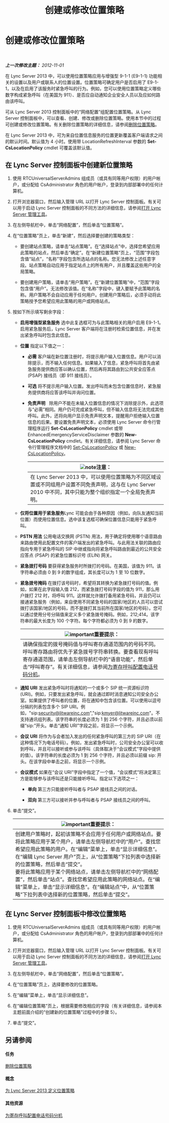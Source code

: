 ﻿---
title: 创建或修改位置策略
TOCTitle: 创建或修改位置策略
ms:assetid: 10338418-4da4-42df-b231-f52098c08dae
ms:mtpsurl: https://technet.microsoft.com/zh-cn/library/JJ687971(v=OCS.15)
ms:contentKeyID: 49888303
ms.date: 05/19/2016
mtps_version: v=OCS.15
ms.translationtype: HT
---

# 创建或修改位置策略

 

_**上一次修改主题：** 2012-11-01_

在 Lync Server 2013 中，可以使用位置策略应用与增强型 9-1-1 (E9-1-1) 功能相关的设置以及用户或联系人的位置设置。位置策略可确定用户是否启用了 E9-1-1，以及在启用了该服务时紧急呼叫的行为。例如，您可以使用位置策略定义哪些数字构成紧急呼叫（在美国为 911）、是否应自动通知企业安全人员以及应如何路由该呼叫。

可从 Lync Server 2013 控制面板中的“网络配置”组配置位置策略。从 Lync Server 控制面板中，可以查看、创建、修改或删除位置策略。使用本节中的过程可创建或修改位置策略。有关删除位置策略的详细信息，请参阅[删除位置策略](lync-server-2013-deleting-a-location-policy.md)。

在 Lync Server 2013 中，可为来自位置信息服务的位置更新覆盖客户端请求之间的默认时间。默认值为 4 小时。使用带 LocationRefreshInterval 参数的 **Set-CsLocationPolicy** cmdlet 可覆盖该默认值。

## 在 Lync Server 控制面板中创建新位置策略

1.  使用 RTCUniversalServerAdmins 组成员（或具有同等用户权限）的用户帐户，或分配给 CsAdministrator 角色的用户帐户，登录到内部部署中的任何计算机。

2.  打开浏览器窗口，然后输入管理 URL 以打开 Lync Server 控制面板。有关可以用于启动 Lync Server 控制面板的不同方法的详细信息，请参阅[打开 Lync Server 管理工具](lync-server-2013-open-lync-server-administrative-tools.md)。

3.  在左侧导航栏中，单击“网络配置”，然后单击“位置策略”。

4.  在“位置策略”页上，单击“新建”，然后选择要创建的策略类型：
    
      - 要创建站点策略，请单击“站点策略”。在“选择站点”中，选择您希望应用此策略的站点，然后单击“确定”。在“新建位置策略”页上，“范围”字段包含值“站点”，“名称”字段包含所选站点的名称。您无法修改上述任意字段。站点策略自动应用于指定站点上的所有用户，并且覆盖这些用户的全局策略。
    
      - 要创建用户策略，请单击“用户策略”。在“新建位置策略”中，“范围”字段包含值“用户”。无法修改该值。在“名称”字段中，键入要赋予此策略的名称。用户策略不会自动应用于任何用户。创建用户策略后，必须手动将此策略授予您希望应用此策略的用户或网络站点。

5.  按如下所示填写剩余字段：
    
      - **启用增强型紧急服务** 选中此复选框可为与此策略相关的用户启用 E9-1-1。启用紧急服务后，Lync Server 客户端将在注册时检索位置信息，并在发出紧急呼叫时包含此信息。
    
      - **位置** 指定以下值之一：
        
          - **必需** 客户端在新位置注册时，将提示用户输入位置信息。用户可以消除提示，而不输入任何信息。如果输入了信息，紧急呼叫将首先由紧急服务提供商应答以确认位置，然后再将其路由到公共安全应答点 (PSAP) 接线员（即 911 接线员）。
        
          - **可选** 将不提示用户输入位置。发出呼叫而未包含位置信息时，紧急服务提供商将应答该呼叫并询问位置。
        
          - **免责声明**   除用户不能在未输入位置信息的情况下消除提示外，此选项与“必需”相同。用户仍可完成紧急呼叫，但不输入信息将无法完成其他呼叫。此外，还将向用户显示免责声明文本，提醒用户拒绝输入位置信息的后果。要设置免责声明文本，必须使用 Lync Server 命令行管理程序运行 **Set-CsLocationPolicy** cmdlet 或带 EnhancedEmergencyServiceDisclaimer 参数的 **New-CsLocationPolicy** cmdlet。有关详细信息，请参阅 Lync Server 命令行管理程序文档中的 [Set-CsLocationPolicy](https://docs.microsoft.com/en-us/powershell/module/skype/Set-CsLocationPolicy) 或 [New-CsLocationPolicy](https://docs.microsoft.com/en-us/powershell/module/skype/New-CsLocationPolicy)。
            
            <table>
            <thead>
            <tr class="header">
            <th><img src="images/Dn783119.note(OCS.15).gif" title="note" alt="note" />注意：</th>
            </tr>
            </thead>
            <tbody>
            <tr class="odd">
            <td>在 Lync Server 2013 中，可以使用位置策略为不同区域设置或不同组用户设置不同免责声明，这与在 Lync Server 2010 中不同，其中只能为整个组织指定一个全局免责声明。</td>
            </tr>
            </tbody>
            </table>
    
      - **仅将位置用于紧急服务**Lync 可能会由于各种原因（例如，向队友通知当前位置）而使用位置信息。选中该复选框可确保位置信息只能用于紧急呼叫。
    
      - **PSTN 用法** 公用电话交换网 (PSTN) 用法，用于确定将使用哪个语音路由来路由使用此配置文件的客户端发出的紧急呼叫。与此用法关联的路由应指向专用于紧急呼叫的 SIP 中继或指向将紧急呼叫路由到最近的公共安全应答点 (PSAP) 的紧急位置标识号 (ELIN) 网关。
    
      - **紧急拨打号码** 要获得紧急服务时所拨打的号码。在美国，该值为 911。该字符串必须由 0 到 9 的数字组成，其长度可以为 1 至 10 位数字。
    
      - **紧急拨号掩码** 在拨打该号码时，希望将其转换为紧急拨打号码的值。例如，如果在此字段输入值 212，而紧急拨打号码字段的值为 911，那么用户拨打 212 时，将呼叫 911。这样就允许拨打备用紧急号码，并且仍可以接通紧急服务（例如，来自使用不同紧急号码的国家/地区的人员可以尝试拨打该国家/地区的号码，而不是拨打其当前所在国家/地区的号码）。您可以通过使用分号分隔值来定义多个紧急拨号掩码。例如，212;414。该字符串的最大长度为 100 个字符。每个字符都必须为 0 到 9 的数字。
        
        <table>
        <thead>
        <tr class="header">
        <th><img src="images/Gg398794.important(OCS.15).gif" title="important" alt="important" />重要提示：</th>
        </tr>
        </thead>
        <tbody>
        <tr class="odd">
        <td>请确保指定的拨号掩码值与呼叫寄存通道范围内的号码不同。呼叫寄存路由将优先于紧急拨号字符串转换。要查看现有呼叫寄存通道范围，请单击左侧导航栏中的“语音功能”，然后单击“呼叫寄存”。有关详细信息，请参阅<a href="lync-server-2013-configure-phone-number-extensions-for-parking-calls.md">为寄存呼叫配置电话号码分机</a>。</td>
        </tr>
        </tbody>
        </table>
    
      - **通知 URI** 发出紧急呼叫时将通知的一个或多个 SIP 统一资源标识符 (URI)。例如，只要发出紧急呼叫，就会通过即时消息通知公司安全办公室。如果提供了呼叫者的位置，将在通知中包含该位置。可以使用以逗号分隔的列表包含多个 SIP URI。例如，"sip:security@litwareinc.com","sip:kmyer@litwareinc.com"。不支持通讯组列表。该字符串的长度必须为 1 到 256 个字符，并且必须以前缀“sip:”开头。单击“通知 URI”字段之前，将显示一个示例。
    
      - **会议 URI** 将作为与会者加入发出的任何紧急呼叫的第三方的 SIP URI（在这种情况下为电话号码）。例如，发出紧急呼叫时，公司安全办公室可以收到呼叫，并且可以接听或参与该呼叫（具体取决于“会议模式”字段中提供的值）。该字符串的长度必须为 1 到 256 个字符，并且必须以前缀 sip: 开头。在该字段中单击之前，将显示一个示例。
    
      - **会议模式** 如果在“会议 URI”字段中指定了一个值，“会议模式”将决定第三方是能够参与该呼叫还是只能接听呼叫。指定以下选项之一：
        
          - **单向** 第三方只能接听呼叫者与 PSAP 接线员之间的对话。
        
          - **双向** 第三方可以接听并参与呼叫者与 PSAP 接线员之间的呼叫。

6.  单击“提交”。
    
    <table>
    <thead>
    <tr class="header">
    <th><img src="images/Gg398794.important(OCS.15).gif" title="important" alt="important" />重要提示：</th>
    </tr>
    </thead>
    <tbody>
    <tr class="odd">
    <td>创建用户策略时，起初该策略不会应用于任何用户或网络站点。要将此策略应用于某个用户，请单击左侧导航栏中的“用户”。查找您希望应用此策略的用户。在“编辑”菜单上，单击“显示详细信息”。在“编辑 Lync Server 用户”页上，从“位置策略”下拉列表中选择新的位置策略，然后单击“提交”。<br />
    要将此策略应用于某个网络站点，请单击左侧导航栏中的“网络配置”，然后单击“站点”。查找您希望应用此策略的网络站点。在“编辑”菜单上，单击“显示详细信息”。在“编辑站点”中，从“位置策略”下拉列表中选择新的位置策略，然后单击“提交”。</td>
    </tr>
    </tbody>
    </table>


## 在 Lync Server 控制面板中修改位置策略

1.  使用 RTCUniversalServerAdmins 组成员（或具有同等用户权限）的用户帐户，或分配给 CsAdministrator 角色的用户帐户，登录到内部部署中的任何计算机。

2.  打开浏览器窗口，然后输入管理 URL 以打开 Lync Server 控制面板。有关可以用于启动 Lync Server 控制面板的不同方法的详细信息，请参阅[打开 Lync Server 管理工具](lync-server-2013-open-lync-server-administrative-tools.md)。

3.  在左侧导航栏中，单击“网络配置”，然后单击“位置策略”。

4.  在“位置策略”页上，选择要修改的位置策略。

5.  在“编辑”菜单上，单击“显示详细信息”。

6.  在“编辑位置策略”页上，根据需要修改相应的字段（有关详细信息，请参阅本主题前面介绍的“创建新的位置策略”过程中的步骤 5）。

7.  单击“提交”。

## 另请参阅

#### 任务

[删除位置策略](lync-server-2013-deleting-a-location-policy.md)  

#### 概念

[为 Lync Server 2013 定义位置策略](lync-server-2013-defining-the-location-policy.md)  

#### 其他资源

[为寄存呼叫配置电话号码分机](lync-server-2013-configure-phone-number-extensions-for-parking-calls.md)

